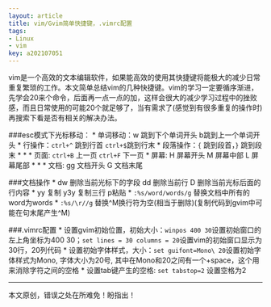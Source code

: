 ```yaml
---
layout: article
title: vim/Gvim简单快捷键，.vimrc配置
tags: 
- Linux
- vim
key: a202107051
---
```


vim是一个高效的文本编辑软件，如果能高效的使用其快捷键将能极大的减少日常重复繁琐的工作。本文简单总结vim的几种快捷键。vim的学习一定要循序渐进，先学会20来个命令，后面再一点一点的加，这样会很大的减少学习过程中的挫败感，而且日常使用的可能20个就足够了，当有需求了(感觉到有很多重复的操作时)再搜索下看是否有相关的解决办法。

<!--more-->

###esc模式下光标移动：
    * 单词移动：w 跳到下个单词开头   b跳到上一个单词开头
    * 行操作：`ctrl+^` 跳到行首   `ctrl+$`跳到行末
    * 段落操作：`{` 跳到段首，`}` 跳到段末
    * *
    * 页面: `ctrl+B` 上一页   `ctrl+F`  下一页
    * 屏幕: H 屏幕开头  M 屏幕中部  L 屏幕尾部
    * *
    * 文档: gg 文档开头  G 文档末尾

###文档操作
    * dw 删除当前光标下的字段 dd 删除当前行 D 删除当前光标后面的行内容
    * yy 复制  y3y 复制三行  p粘贴
    * `:%s/word/words/g` 替换文档中所有的word为words
    * `:%s/\r//g` 替换^M换行符为空(相当于删除)(复制代码到gvim中可能在句末尾产生^M)

###.vimrc配置
    * 设置gvim初始位置，初始大小：`winpos 400 30`设置初始窗口的左上角坐标为400 30；`set lines = 30 columns = 20`设置vim的初始窗口显示为30行，20列代码
    * 设置初始字体样式，大小：`set guifont=Mono\ 20`设置初始字体样式为Mono, 字体大小为20号, 其中在Mono和20之间有一个\+space，这个用来消除字符之间的空格
    * 设置tab键产生的空格: `set tabstop=2` 设置空格为2

---
本文原创，错误之处在所难免！盼指出！
